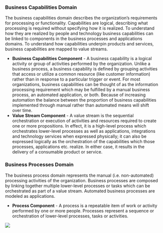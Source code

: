 ### Business Capabilities Domain
The business capabilities domain describes the organization’s requirements for processing or functionality. Capabilities are logical, describing what processing is required without specifying how it is realized. To understand how they are realized by people and technology business capabilities can be linked to components in the business processes and applications domains. To understand how capabilities underpin products and services, business capabilities are mapped to value streams.

- **Business Capabilities Component** - A business capability is a logical activity or group of activities performed by the organization. Unlike a business process, a business capability is defined by grouping activities that access or utilize a common resource (like customer information) rather than in response to a particular trigger or event. For most organizations, business capabilities can be thought of as the information processing requirement which may be fulfilled by a manual business process, an automated application, or both. Because of increasing automation the balance between the proportion of business capabilities implemented through manual rather than automated means will shift over time.
- **Value Stream Component** - A value stream is the sequential orchestration or execution of activities and resources required to create one or more propositions. In effect, it is a high-level process which orchestrates lower-level processes as well as applications, integrations and technology services when expressed physically; it can also be expressed logically as the orchestration of the capabilities which those processes, applications etc. realize. In either case, it results in the delivery of a consumable product or service.

### Business Processes Domain
The business process domain represents the manual (i.e. non-automated) processing activities of the organization. Business processes are composed by linking together multiple lower-level processes or tasks which can be orchestrated as part of a value stream. Automated business processes are modeled as applications.

- **Process Component** - A process is a repeatable item of work or activity performed by one or more people. Processes represent a sequence or orchestration of lower-level processes, tasks or activities.

![](Business%20stuff/Business%20Strategy%20Stuff/Ardoq/Meta%20Model/1.%20High%20Level%20Metamodel%20Concepts/attachments/Pasted%20image%2020231101132808.png)